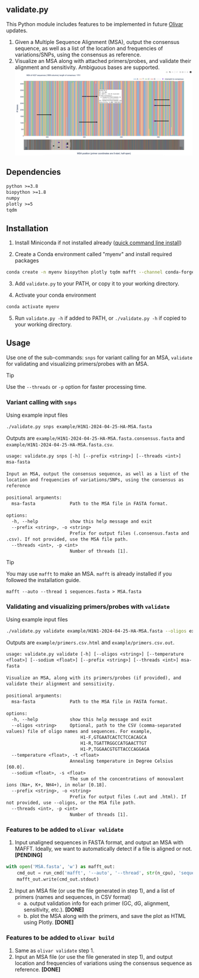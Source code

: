 ## validate.py
This Python module includes features to be implemented in future [Olivar](https://github.com/treangenlab/Olivar) updates. 
1. Given a Multiple Sequence Alignment (MSA), output the consensus sequence, as well as a list of the location and frequencies of variations/SNPs, using the consensus as reference. 
2. Visualize an MSA along with attached primers/probes, and validate their alignment and sensitivity. Ambiguous bases are supported. 
![](Figure.png)

## Dependencies
```
python >=3.8
biopython >=1.8
numpy
plotly >=5
tqdm
```

## Installation
1. Install Miniconda if not installed already ([quick command line install](https://docs.conda.io/projects/miniconda/en/latest/#quick-command-line-install))

2. Create a Conda environment called "myenv" and install required packages
```bash
conda create -n myenv biopython plotly tqdm mafft --channel conda-forge
```
3. Add `validate.py` to your PATH, or copy it to your working directory. 

4. Activate your conda environment
```bash
conda activate myenv
```
5. Run `validate.py -h` if added to PATH, or `./validate.py -h` if copied to your working directory. 

## Usage
Use one of the sub-commands: `snps` for variant calling for an MSA, `validate` for validating and visualizing primers/probes with an MSA. 
> [!TIP]
> Use the `--threads` or `-p` option for faster processing time. 

### Variant calling with `snps`
Using example input files
```bash
./validate.py snps example/H1N1-2024-04-25-HA-MSA.fasta
```
Outputs are `example/H1N1-2024-04-25-HA-MSA.fasta.consensus.fasta` and `example/H1N1-2024-04-25-HA-MSA.fasta.csv`. 
```
usage: validate.py snps [-h] [--prefix <string>] [--threads <int>] msa-fasta

Input an MSA, output the consensus sequence, as well as a list of the location and frequencies of variations/SNPs, using the consensus as reference

positional arguments:
  msa-fasta             Path to the MSA file in FASTA format.

options:
  -h, --help            show this help message and exit
  --prefix <string>, -o <string>
                        Prefix for output files (.consensus.fasta and .csv). If not provided, use the MSA file path.
  --threads <int>, -p <int>
                        Number of threads [1].
```
> [!TIP]
> You may use `mafft` to make an MSA. `mafft` is already installed if you followed the installation guide. 
> ```
> mafft --auto --thread 1 sequences.fasta > MSA.fasta
> ```

### Validating and visualizing primers/probes with `validate`
Using example input files
```bash
./validate.py validate example/H1N1-2024-04-25-HA-MSA.fasta --oligos example/primers.csv
```
Outputs are `example/primers.csv.html` and `example/primers.csv.out`. 
```
usage: validate.py validate [-h] [--oligos <string>] [--temperature <float>] [--sodium <float>] [--prefix <string>] [--threads <int>] msa-fasta

Visualize an MSA, along with its primers/probes (if provided), and validate their alignment and sensitivity.

positional arguments:
  msa-fasta             Path to the MSA file in FASTA format.

options:
  -h, --help            show this help message and exit
  --oligos <string>     Optional, path to the CSV (comma-separated values) file of oligo names and sequences. For example, 
                            H1-F,GTGAATCACTCTCCACAGCA
                            H1-R,TGATTRGGCCATGAACTTGT
                            H1-P,TGGAACGTGTTACCCAGGAGA
  --temperature <float>, -t <float>
                        Annealing temperature in Degree Celsius [60.0].
  --sodium <float>, -s <float>
                        The sum of the concentrations of monovalent ions (Na+, K+, NH4+), in molar [0.18].
  --prefix <string>, -o <string>
                        Prefix for output files (.out and .html). If not provided, use --oligos, or the MSA file path.
  --threads <int>, -p <int>
                        Number of threads [1].
```

### Features to be added to `olivar validate`
1. Input unaligned sequences in FASTA format, and output an MSA with MAFFT. Ideally, we want to automatically detect if a file is aligned or not. **[PENDING]**
```python
with open('MSA.fasta', 'w') as mafft_out:
    cmd_out = run_cmd('mafft', '--auto', '--thread', str(n_cpu), 'sequences.fasta')
    mafft_out.write(cmd_out.stdout)
```
2. Input an MSA file (or use the file generated in step 1), and a list of primers (names and sequences, in CSV format)
   - a. output validation info for each primer (GC, dG, alignment, sensitivity, etc.). **[DONE]**
   - b. plot the MSA along with the primers, and save the plot as HTML using Plotly. **[DONE]**

### Features to be added to `olivar build`
1. Same as `olivar validate` step 1. 
2. Input an MSA file (or use the file generated in step 1), and output location and frequencies of variations using the consensus sequence as reference. **[DONE]**
